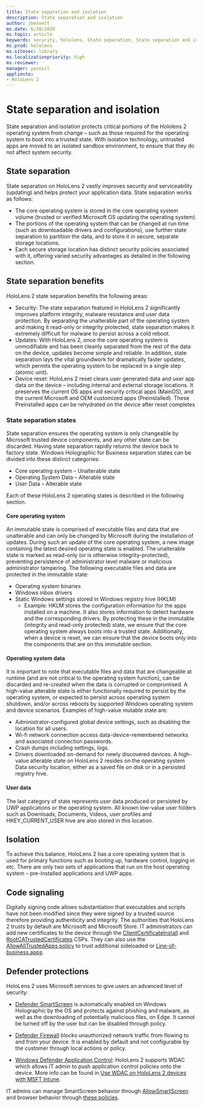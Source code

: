 ```yaml
---
title: State separation and isolation
description: State separation and isolation
author: jbennett
ms.date: 6/30/2020
ms.topic: article
keywords: security, hololens, State separation, State separation and isolation, hololens 2, hololens2 security, security overview, security architecture, architecture, hololens 2 architecture
ms.prod: hololens
ms.sitesec: library
ms.localizationpriority: high
ms.reviewer: 
manager: yannisl
appliesto:
- HoloLens 2
---
```


# State separation and isolation

State separation and isolation protects critical portions of the Hololens 2 operating system from change – such as those required for the operating system to boot into a trusted state. With isolation technology, untrusted apps are moved to an isolated sandbox environment, to ensure that they do not affect system security.

## State separation

State separation on HoloLens 2 vastly improves security and serviceability (updating) and helps protect your application data.  State separation works as follows:
  * The core operating system is stored in the core operating system volume (trusted or verified Microsoft OS updating the operating system).
  * The portions of the operating system that can be changed at run time (such as downloadable drivers and configurations), use further state separation to partition the data, and to store it in secure, separate storage locations.
  * Each secure storage location has distinct security policies associated with it, offering varied security advantages as detailed in the following section.

## State separation benefits

HoloLens 2 state separation benefits the following areas:
  * Security: The state separation featured in HoloLens 2 significantly improves platform integrity, malware resistance and user data protection. By separating the unalterable part of the operating system and making it read-only or integrity protected, state separation makes it extremely difficult for malware to persist across a cold reboot. 
  * Updates: With HoloLens 2, once the core operating system is unmodifiable and has been cleanly separated from the rest of the data on the device, updates become simple and reliable.  In addition, state separation lays the vital groundwork for dramatically faster updates, which permits the operating system to be replaced in a single step (atomic unit).
  * Device reset: HoloLens 2 reset clears user generated data and user app data on the device – including internal and external storage locations. It preserves the current OS apps and security critical apps (MainOS), and the current Microsoft and OEM customized apps (Preinstalled). These Preinstalled apps can be rehydrated on the device after reset completes

### State separation states

State separation ensures the operating system is only changeable by Microsoft trusted device components, and any other state can be discarded. Having state separation rapidly returns the device back to factory state. Windows Holographic for Business separation states can be divided into these distinct categories:
  * Core operating system – Unalterable state
  * Operating System Data – Alterable state 
  * User Data – Alterable state

Each of these HoloLens 2 operating states is described in the following section.

#### Core operating system

An immutable state is comprised of executable files and data that are unalterable and can only be changed by Microsoft during the installation of updates. During such an update of the core operating system, a new image containing the latest desired operating state is enabled.
The unalterable state is marked as read-only (or is otherwise integrity-protected), preventing persistence of administrator level malware or malicious administrator tampering. The following executable files and data are protected in the immutable state:
  * Operating system binaries
  * Windows inbox drivers
  * Static Windows settings stored in Windows registry hive (HKLM)
    * Example: HKLM stores the configuration information for the apps installed on a machine. It also stores information to detect hardware and the corresponding drivers.
By protecting these in the immutable (integrity and read-only protected) state, we ensure that the core operating system always boots into a trusted state. Additionally, when a device is reset, we can ensure that the device boots only into the components that are on this immutable section. 

#### Operating system data 

It is important to note that executable files and data that are changeable at runtime (and are not critical to the operating system function), can be discarded and re-created when the data is corrupted or compromised. 
A high-value alterable state is either functionally required to persist by the operating system, or expected to persist across operating system shutdown, and/or across reboots by supported Windows operating system and device scenarios. Examples of high-value mutable state are:
  * Administrator-configured global device settings, such as disabling the location for all users.
  * Wi-fi network connection access data-device-remembered networks and associated connection passwords.
  * Crash dumps including settings, logs.
  * Drivers downloaded on-demand for newly discovered devices.
A high-value alterable state on HoloLens 2 resides on the operating system Data security location, either as a saved file on disk or in a persisted registry hive.

#### User data

The last category of state represents user data produced or persisted by UWP applications or the operating system. All known low-value user folders such as Downloads, Documents, Videos, user profiles and HKEY_CURRENT_USER hive are also stored in this location.

##	Isolation

To achieve this balance, HoloLens 2 has a core operating system that is used for primary functions such as booting up, hardware control, logging in etc. There are only two sets of applications that run on the host operating system – pre-installed applications and UWP apps.

## Code signaling

Digitally signing code allows substantiation that executables and scripts have not been modified since they were signed by a trusted source therefore providing authenticity and integrity. The authorities that HoloLens 2 trusts by default are Microsoft and Microsoft Store. IT administrators can add new certificates to the device through the [ClientCertificateInstall](https://docs.microsoft.com/windows/client-management/mdm/clientcertificateinstall-csp) and [RootCATrustedCertificates](https://docs.microsoft.com/windows/client-management/mdm/rootcacertificates-csp) CSPs. They can also use the [AllowAllTrustedApps policy](https://docs.microsoft.com/windows/client-management/mdm/policy-csp-applicationmanagement#applicationmanagement-allowalltrustedapps) to trust additional sideloaded or [Line-of-business apps](https://docs.microsoft.com/intune/apps/lob-apps-windows). 

## Defender protections
HoloLens 2 uses Microsoft services to give users an advanced level of security:

* [Defender SmartScreen](https://docs.microsoft.com/windows/security/threat-protection/microsoft-defender-smartscreen/microsoft-defender-smartscreen-overview) is automatically enabled on Windows Holographic by the OS and protects against phishing and malware, as well as the downloading of potentially malicious files, on Edge. It cannot be turned off by the user but can be disabled through policy.

* [Defender Firewall](https://docs.microsoft.com/windows/security/threat-protection/windows-firewall/windows-firewall-with-advanced-security) blocks unauthorized network traffic from flowing to and from your device. It is enabled by default and not configurable by the customer through local actions or policy. 

* [Windows Defender Application Control](https://docs.microsoft.com/windows/security/threat-protection/windows-defender-application-control/wdac-and-applocker-overview):  HoloLens 2 supports WDAC which allows IT admin to push application control policies onto the device. More info can be found in [Use WDAC on HoloLens 2 devices with MSFT Intune](https://docs.microsoft.com/mem/intune/configuration/custom-profile-hololens). 

IT admins can manage SmartScreen behavior through [AllowSmartScreen](https://docs.microsoft.com/windows/client-management/mdm/policy-csp-browser#browser-allowsmartscreen) and browser behavior through [these policies](https://docs.microsoft.com/windows/client-management/mdm/policy-csps-supported-by-hololens2). 

